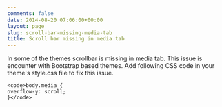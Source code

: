```yaml
---
comments: false
date: 2014-08-20 07:06:00+00:00
layout: page
slug: scroll-bar-missing-media-tab
title: Scroll bar missing in media tab
---
```


In some of the themes scrollbar is missing in media tab. This issue is encounter with Bootstrap based themes. Add following CSS code in your theme's style.css file to fix this issue.

    
    <code>body.media {
    overflow-y: scroll;
    }</code>
